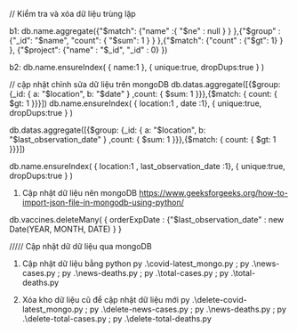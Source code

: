// Kiểm tra và xóa dữ liệu trùng lặp 

b1: db.name.aggregate({"$match": {"name" :{ "$ne" : null } } },{"$group" : {"_id": "$name", "count": { "$sum": 1 } } },{"$match": {"count" : {"$gt": 1} } }, {"$project": {"name" : "$_id", "_id" : 0} })

b2: db.name.ensureIndex( { name:1 }, { unique:true, dropDups:true } )




// cập nhật chỉnh sửa dữ liệu trên mongoDB
db.datas.aggregate([{$group: {_id: { a: "$location", b: "$date" } ,count: { $sum: 1 }}},{$match: { count: { $gt: 1 }}}])
db.name.ensureIndex( { location:1 , date :1}, { unique:true, dropDups:true } )





db.datas.aggregate([{$group: {_id: { a: "$location", b: "$last_observation_date" } ,count: { $sum: 1 }}},{$match: { count: { $gt: 1 }}}])

db.name.ensureIndex( { location:1 , last_observation_date :1}, { unique:true, dropDups:true } )


1. Cập nhật dữ liệu nên mongoDB
https://www.geeksforgeeks.org/how-to-import-json-file-in-mongodb-using-python/

db.vaccines.deleteMany( { orderExpDate : {"$last_observation_date" : new Date(YEAR, MONTH, DATE) } }



///// Cập nhật dữ dữ liệu qua mongoDB

1. Cập nhật dữ liệu bằng python 
py .\covid-latest_mongo.py ; py .\news-cases.py ; py .\news-deaths.py ; py .\total-cases.py ; py .\total-deaths.py

2. Xóa kho dữ liệu cũ để cập nhật dữ liệu mới
py .\delete-covid-latest_mongo.py ; py .\delete-news-cases.py ; py .\news-deaths.py ; py .\delete-total-cases.py ; py .\delete-total-deaths.py